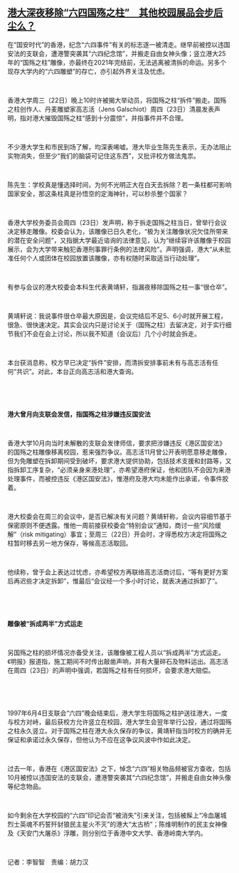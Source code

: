 <!--1640262296000-->
[港大深夜移除“六四国殇之柱”　其他校园展品会步后尘么？](https://www.rfa.org/mandarin/yataibaodao/gangtai/gl-12232021072448.html)
------

<p>在“国安时代”的香港，纪念“六四事件”有关的标志逐一被清走。继早前被控以违国安法的支联会，遭港警突袭其“六四纪念馆”，并搬走自由女神头像；竖立港大25年的“国殇之柱”雕像，亦最终在2021年完结前，无法逃离被清拆的命运。另多个现存大学内的“六四雕塑”的存亡，亦引起外界关注及忧虑。</p><p> </p><p>香港大学周三（22日）晚上10时许被揭大举动员，将国殇之柱“拆件”搬走。国殇之柱创作人、丹麦雕塑家高志活（Jens Galschiot）周四（23日）清晨发表声明，指对港大摧毁国殇之柱“感到十分震惊”，并指事件并不合理。</p><p> </p><p>不少港大学生和市民到场了解，均深表唏嘘。港大毕业生陈先生表示，无办法阻止实物消失，但至少“我们的脑袋可记住这东西”，又批评校方做法鬼祟。</p><p> </p><p>陈先生：学校真是懂选择时间，为何不光明正大在白天去拆除？若一条柱都可影响国家安全，那这条柱真是孙悟空的定海神针，可以秒杀整个国家？</p><p> </p><p>香港大学校务委员会周四（23日）发声明，称于拆走国殇之柱当日，曾举行会议决定移走雕像。校委会认为，该雕像已日久老化，“极为关注雕像状况欠佳所带来的潜在安全问题”，又指据大学最近谘询的法律意见，认为“继续容许该雕像于校园展示，会为大学带来触犯香港刑事罪行条例的法律风险”。声明强调，港大“从未批准任何个人或团体在校园放置该雕像，亦有权随时采取适当行动处理”。</p><p> </p><p>有参与会议的港大校委会本科生代表黄靖轩，指漏夜移除国殇之柱一事“很仓卒”。</p><p> </p><p>黄靖轩说：我说事件很仓卒最大原因是，会议完结后不足5、6小时就开展工程，很急、很快速决定。其实会议内只是讨论关于（国殇之柱）去留决定，对于实行细节我们不会在会上讨论，所以我不知道（会议后）几个小时就会拆走。</p><p> </p><p>本台获消息称，校方早已决定“拆件”安排，而清拆安排事前未有与高志活有任何“共识”。对此，本台正向高志活和港大查询。</p><p> </p><p> </p><p><strong>港大曾月向支联会发信，指国殇之柱涉嫌违反国安法</strong></p><p> </p><p>香港大学10月向当时未解散的支联会发律师信，要求把涉嫌违反《港区国安法》的国殇之柱雕像移离校园，惹来强烈争议。高志活11月曾公开表明愿意移走雕像，但为免雕塑在拆卸期间受到破坏，要求港大提供协助，包括技术支援和封路等，又指拆卸工序复杂，“必须亲身来港处理”，亦希望港府保证，他和团队不会因为来港处理事件，而被控违反《港区国安法》，惟港府及港大均未能作出承诺，令事件胶着。</p><p> </p><p>港大校委会在周三的会议中，是否已解决有关问题？黄靖轩称，会议内容细节基于保密原则不便透露。惟他一周前接获校委会“特别会议”通知，商讨一些“风险缓解”（risk mitigating）事宜；至周三（22日）开会时，才得悉校方决定将国殇之柱暂时移去另一地方保存，等候高志活取回。</p><p> </p><p>他续称，曾于会上表达过忧虑，亦希望校方再联络高志活商讨后，“等有更好方案后再迟些才决定拆卸”，惟最后“会议经一个多小时讨论，就表决通过拆卸了”。</p><p> </p><p> </p><p><strong>雕像被“拆成两半”方式运走</strong></p><p> </p><p>另国殇之柱的损坏情况亦备受关注，该雕像被工程人员以“拆成两半”方式运走。《明报》报道指，施工期间不时传出敲凿声响，并有大量碎石及物料运出。高志活在周四（23日）的声明中强调，若国殇之柱有任何损坏，会要求港大赔偿。</p><p> </p><p> </p><p>1997年6月4日支联会“六四”晚会结束后，港大学生将国殇之柱护送往港大，一度与校方对峙，最后获校方允许竖立在校园，港大学生会翌年举行公投，通过将国殇之柱永久竖立。对于国殇之柱在港大永久保存的争议，黄靖轩指当时校方的确并无保证和承诺过永久保存，但他认为不应在这争议风波中作如此决定。</p><p> </p><p>过去一年，香港在《港区国安法》之下，悼念“六四”相关物品频被官方查收，包括10月被控以违国安法的支联会，遭港警突袭其“六四纪念馆”，并搬走自由女神头像等纪念物品。</p><p> </p><p>如今剩余在大学校园的“六四”印记会否“被消失”引来关注，包括被髹上“冷血屠城烈士英魂不朽誓歼豺狼民主星火不灭”的港大“太古桥”；陈维明制作的民主女神像及《天安门大屠杀》浮雕，则分别位于香港中文大学、香港岭南大学内。</p><p> </p><p>记者：李智智　责编：胡力汉　</p><p> </p><p> </p><p> </p>
